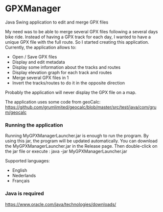 # GPXManager

Java Swing application to edit and merge GPX files

My need was to be able to merge several GPX files following a several days bike ride. Instead of having a GPX track for
each day, I wanted to have a unique GPX file with the full route.
So I started creating this application.
Currently, the application allows to:

- Open / Save GPX files
- Display and edit metadata
- Display some information about the tracks and routes
- Display elevation graph for each track and routes
- Merge several GPX files in 1
- Invert the tracks/routes to do it in the opposite direction

Probably the application will never display the GPX file on a map.

The application uses some code from geoCalc:
https://github.com/grumlimited/geocalc/blob/master/src/test/java/com/grum/geocalc

### Running the application

Running MyGPXManagerLauncher.jar is enough to run the program. By using this jar, the program will be updated
automatically. You can download the MyGPXManagerLauncher.jar in the Release page. Then double-click on the jar file
or execute : java -jar MyGPXManagerLauncher.jar

Supported languages:

- English
- Nederlands
- Français

### Java is required

https://www.oracle.com/java/technologies/downloads/